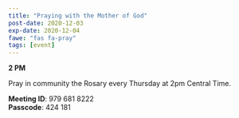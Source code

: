 ```yaml
---
title: "Praying with the Mother of God"
post-date: 2020-12-03
exp-date: 2020-12-04
fawe: "fas fa-pray"
tags: [event]
---
```

**2 PM**

Pray in community the Rosary every Thursday at 2pm Central Time.

<b>Meeting ID</b>: 979 681 8222
<br>
<b>Passcode</b>: 424 181